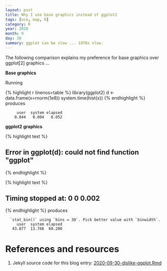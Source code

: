 ```yaml
---
layout: post
title: Why I use base graphics instead of ggplot2
tags: [oce, map, R]
category: R
year: 2020
month: 9
day: 30
summary: ggplot can be slow ... 1970s slow.
---
```


The following comparison explains my preference for base graphics over
ggplot[2] graphics ...

**Base graphics**

Running

{% highlight r linenos=table %}
library(ggplot2)
d <- data.frame(x=rnorm(1e8))
system.time(hist(x))
{% endhighlight %}
produces
```
     user  system elapsed
    0.044   0.004   0.052
```

**ggplot2 graphics**


{% highlight text %}
## Error in ggplot(d): could not find function "ggplot"
{% endhighlight %}



{% highlight text %}
## Timing stopped at: 0 0 0.002
{% endhighlight %}
produces
```
  `stat_bin()` using `bins = 30`. Pick better value with `binwidth`.
     user  system elapsed
   43.877  13.766  60.200
```


# References and resources

1. Jekyll source code for this blog entry: [2020-09-30-dislike-ggplot.Rmd](https://raw.github.com/dankelley/dankelley.github.io/master/assets/2020-09-30-dislike-ggplot.Rmd)



